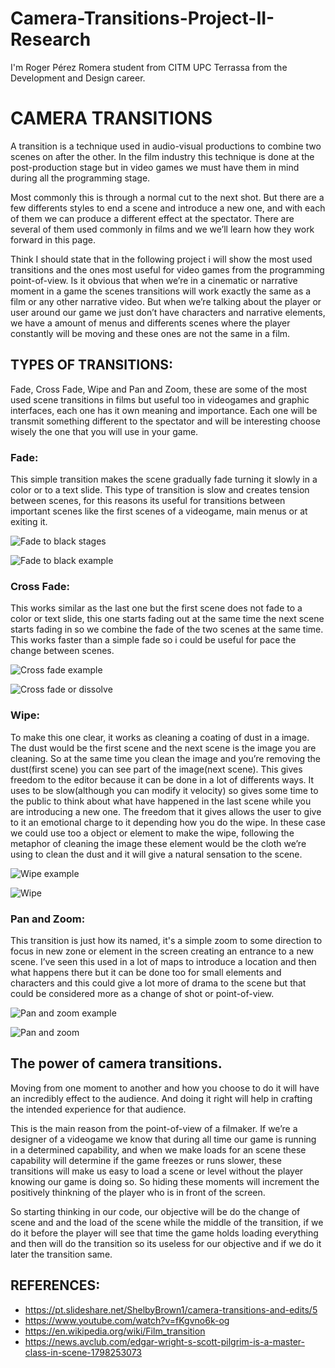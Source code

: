 # Camera-Transitions-Project-II-Research
I'm Roger Pérez Romera student from CITM UPC Terrassa from the Development and Design career. 

# CAMERA TRANSITIONS

A transition is a technique used in audio-visual productions to combine two scenes on after the other. In the film industry this technique is done at the post-production stage but in video games we must have them in mind during all the programming stage.  

Most commonly this is through a normal cut to the next shot. But there are a few differents styles to end a scene and introduce a new one, and with each of them we can produce a different effect at the spectator. 
There are several of them used commonly in films and we we’ll learn how they work forward in this page.

Think I should state that in the following project i will show the most used transitions and the ones most useful for video games from the programming point-of-view. Is it obvious that when we’re in a cinematic or narrative moment in a game the scenes transitions will work exactly the same as a film or any other narrative video. 
But when we’re talking about the player or user around our game we just don’t have characters and narrative elements, we have a amount of menus and differents scenes where the player constantly will be moving and these ones are not the same in a film.


## TYPES OF TRANSITIONS:

Fade, Cross Fade, Wipe and Pan and Zoom, these are some of the most used scene transitions in films but useful too in videogames and graphic interfaces, each one has it own meaning and importance. Each one will be transmit something different to the spectator and will be interesting choose wisely the one that you will use in your game.

### Fade:
This simple transition makes the scene gradually fade turning it slowly in a color or to a text slide. This type of transition is slow and creates tension between scenes, for this reasons its useful for transitions between important scenes like the first scenes of a videogame, main menus or at exiting it.

![Fade to black stages](http://write.flossmanuals.net/video-editing-using-kdenlive/introduction-to-video-effects/static/usingusing_effetcs_9.png)

![Fade to black example](http://www.davetech.co.uk/pages/screentransitions//gifs/fade.gif)

### Cross Fade:
This works similar as the last one but the first scene does not fade to a color or text slide, this one starts fading out at the same time the next scene starts fading in so we combine the fade of the two scenes at the same time. This works faster than a simple fade so i could be useful for pace the change between scenes.

![Cross fade example](http://2.bp.blogspot.com/-Xn96T7zDMGI/TvtQL6S4faI/AAAAAAAAABY/j_bGFSypMgs/s320/IC368459.png)

![Cross fade or dissolve](http://www.davetech.co.uk/pages/screentransitions//gifs/blur.gif)

### Wipe:
To make this one clear, it works as cleaning a coating of dust in a image. The dust would be the first scene and the next scene is the image you are cleaning. So at the same time you clean the image and you’re removing the dust(first scene) you can see part of the image(next scene). This gives freedom to the editor because it can be done in a lot of differents ways. It uses to be slow(although you can modify it velocity) so gives some time to the public to think about what have happened in the last scene while you are introducing a new one. The freedom that it gives allows the user to give to it an emotional charge to it depending how you do the wipe.
In these case we could use too a object or element to make the wipe, following the metaphor of cleaning the image these element would be the cloth we’re using to clean the dust and it will give a natural sensation to the scene.

![Wipe example](http://speedvr.co.uk/wp-content/uploads/2015/12/VR-linear-transitions-300x169.jpg)

![Wipe](http://www.davetech.co.uk/pages/screentransitions//gifs/blob_remake.gif)

### Pan and Zoom:
This transition is just how its named, it's a simple zoom to some direction to focus in new zone or element in the screen creating an entrance to a new scene. I’ve seen this used in a lot of maps to introduce a location and then what happens there but it can be done too for small elements and characters and this could give a lot more of drama to the scene but that could be considered more as a change of shot or point-of-view.

![Pan and zoom example](https://i.ytimg.com/vi/4z21NEC5uZQ/hqdefault.jpg)

![Pan and zoom](https://thumbs.gfycat.com/FlashyMintyIrishterrier-size_restricted.gif)

## The power of camera transitions.

Moving from one moment to another and how you choose to do it will have an incredibly effect to the audience. And doing it right will help in crafting the intended experience for that audience. 

This is the main reason from the point-of-view of a filmaker. If we’re a designer of a videogame we know that during all time our game is running in a determined capability, and when we make loads for an scene these capability will determine if the game freezes or runs slower, these transitions will make us easy to load a scene or level without the player knowing our game is doing so. So hiding these moments will increment the positively thinkning of the player who is in front of the screen.

So starting thinking in our code, our objective will be do the change of scene and and the load of the scene while the middle of the transition, if we do it before the player will see that time the game holds loading everything and then will do the transition so its useless for our objective and if we do it later the transition same. 

## REFERENCES:

- https://pt.slideshare.net/ShelbyBrown1/camera-transitions-and-edits/5
- https://www.youtube.com/watch?v=fKgvno6k-og
- https://en.wikipedia.org/wiki/Film_transition
- https://news.avclub.com/edgar-wright-s-scott-pilgrim-is-a-master-class-in-scene-1798253073
